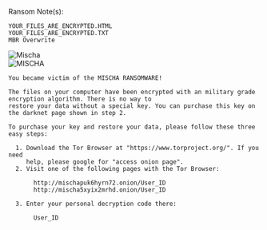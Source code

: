 Ransom Note(s): 
```
YOUR_FILES_ARE_ENCRYPTED.HTML
YOUR_FILES_ARE_ENCRYPTED.TXT
MBR Overwrite
```
![Mischa](https://github.com/user-attachments/assets/7029d385-2d50-4bea-82a0-007c32e6fe87)  
![MISCHA](https://github.com/user-attachments/assets/fca69a90-f0a0-4afe-b775-5512a76f8a69)  
```
You became victim of the MISCHA RANSOMWARE!

The files on your computer have been encrypted with an military grade encryption algorithm. There is no way to
restore your data without a special key. You can purchase this key on the darknet page shown in step 2.

To purchase your key and restore your data, please follow these three easy steps:

  1. Download the Tor Browser at "https://www.torproject.org/". If you need
     help, please google for "access onion page".
  2. Visit one of the following pages with the Tor Browser:

	   http://mischapuk6hyrn72.onion/User_ID
	   http://mischa5xyix2mrhd.onion/User_ID

  3. Enter your personal decryption code there:
  
       User_ID
```
